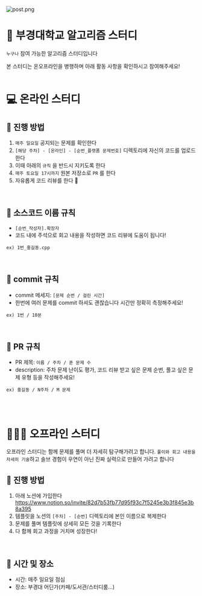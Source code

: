 ![post.png](post.png)

# 🌱 부경대학교 알고리즘 스터디

`누구나` 참여 가능한 알고리즘 스터디입니다

본 스터디는 온오프라인을 병행하며 아래 활동 사항을 확인하시고 참여해주세요!
<br/>
<br/>

# 💻 온라인 스터디

## 🌟 진행 방법

1. `매주 일요일` 공지되는 문제를 확인한다
2. `[해당 주차] - [온라인] - [순번_플랫폼 문제번호]` 디렉토리에 자신의 코드를 업로드 한다
3. 이때 아래의 `규칙` 을 반드시 지키도록 한다
4. `매주 토요일 17시까지` 원본 저장소로 `PR` 를 한다
5. 자유롭게 코드 리뷰를 한다 🍕
<br/>


## 🌟 소스코드 이름 규칙

- `[순번_작성자].확장자`
- 코드 내에 주석으로 회고 내용을 작성하면 코드 리뷰에 도움이 됩니다!

```
ex) 1번_홍길동.cpp
```
<br/>

## 🌟 commit 규칙

- commit 메세지: `[문제 순번 / 걸린 시간]`
- 한번에 여러 문제를 commit 하셔도 괜찮습니다 시간만 정확히 측정해주세요!
```
ex) 1번 / 10분
```
<br/>

## 🌟 PR 규칙

- PR 제목: `이름 / 주차 / 푼 문제 수`
- description: 주차 문제 난이도 평가, 코드 리뷰 받고 싶은 문제 순번, 풀고 싶은 문제 유형 등을 작성해주세요!
```
ex) 홍길동 / N주차 / M 문제
```
<br/>
<br/>

# 🙋🏻‍♂️ 오프라인 스터디

오프라인 스터디는 함께 문제를 풀며 더 자세히 탐구해가려고 합니다. `풀이와 회고 내용을 자세히 기술`하고 솔브 경험이 우연이 아닌 진짜 실력으로 만들어 가려고 합니다

## 🌟 진행 방법

1. 아래 노션에 가입한다
 https://www.notion.so/invite/82d7b53fb77d95f93c7f5245e3b3f845e3b8a395
2. 템플릿을 노션의 `[주차] - [순번]` 디렉토리에 본인 이름으로 복제한다
3. 문제를 풀며 템플릿에 상세히 모든 것을 기록한다
4. 다 함께 회고 과정을 거치며 성장한다!
<br/>

## 🌟 시간 및 장소
- 시간: 매주 일요일 점심
- 장소: 부경대 어딘가(카페/도서관/스터디룸...)